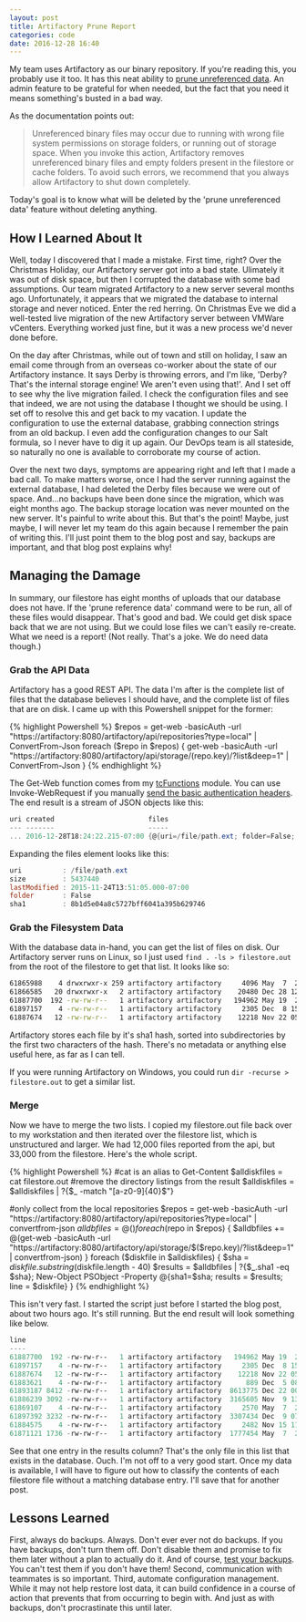 ```yaml
---
layout: post
title: Artifactory Prune Report
categories: code
date: 2016-12-28 16:40
---
```


My team uses Artifactory as our binary repository. If you're reading this, you probably use it too. It has this neat ability to [prune unreferenced data](https://www.jfrog.com/confluence/display/RTF/Regular+Maintenance+Operations#RegularMaintenanceOperations-Storage). An admin feature to be grateful for when needed, but the fact that you need it means something's busted in a bad way.

As the documentation points out:

> Unreferenced binary files may occur due to running with wrong file system permissions on storage folders, or running out of storage space.
> When you invoke this action, Artifactory removes unreferenced binary files and empty folders present in the filestore or cache folders.
> To avoid such errors, we recommend that you always allow Artifactory to shut down completely.

Today's goal is to know what will be deleted by the 'prune unreferenced data' feature without deleting anything.

## How I Learned About It

Well, today I discovered that I made a mistake. First time, right? Over the Christmas Holiday, our Artifactory server got into a bad state. Ulimately it was out of disk space, but then I corrupted the database with some bad assumptions. Our team migrated Artifactory to a new server several months ago. Unfortunately, it appears that we migrated the database to internal storage and never noticed. Enter the red herring. On Christmas Eve we did a well-tested live migration of the new Artifactory server between VMWare vCenters. Everything worked just fine, but it was a new process we'd never done before.

On the day after Christmas, while out of town and still on holiday, I saw an email come through from an overseas co-worker about the state of our Artifactory instance. It says Derby is throwing errors, and I'm like, 'Derby? That's the internal storage engine! We aren't even using that!'. And I set off to see why the live migration failed. I check the configuration files and see that indeed, we are not using the database I thought we should be using. I set off to resolve this and get back to my vacation. I update the configuration to use the external database, grabbing connection strings from an old backup. I even add the configuration changes to our Salt formula, so I never have to dig it up again. Our DevOps team is all stateside, so naturally no one is available to corroborate my course of action.

Over the next two days, symptoms are appearing right and left that I made a bad call. To make matters worse, once I had the server running against the external database, I had deleted the Derby files because we were out of space. And...no backups have been done since the migration, which was eight months ago. The backup storage location was never mounted on the new server. It's painful to write about this. But that's the point! Maybe, just maybe, I will never let my team do this again because I remember the pain of writing this. I'll just point them to the blog post and say, backups are important, and that blog post explains why!

## Managing the Damage

In summary, our filestore has eight months of uploads that our database does not have. If the 'prune reference data' command were to be run, all of these files would disappear. That's good and bad. We could get disk space back that we are not using. But we could lose files we can't easily re-create. What we need is a report! (Not really. That's a joke. We do need data though.)

### Grab the API Data

Artifactory has a good REST API. The data I'm after is the complete list of files that the database believes I should have, and the complete list of files that are on disk. I came up with this Powershell snippet for the former:

{% highlight Powershell %}
$repos = get-web -basicAuth -url "https://artifactory:8080/artifactory/api/repositories?type=local" | ConvertFrom-Json
foreach ($repo in $repos) {
        get-web -basicAuth -url "https://artifactory:8080/artifactory/api/storage/$($repo.key)/?list&deep=1" | ConvertFrom-Json
}
{% endhighlight %}

The Get-Web function comes from my [tcFunctions](https://github.com/SpillmanTech/tcFunctions) module. You can use Invoke-WebRequest if you manually [send the basic authentication headers](http://stackoverflow.com/a/27951845/9660). The end result is a stream of JSON objects like this:

``` Powershell
uri created                       files
--- -------                       -----
... 2016-12-28T18:24:22.215-07:00 {@{uri=/file/path.ext; folder=False; sha1=8b1d5e04a8c5727bff6041a395b629746...
```

Expanding the files element looks like this:

``` Powershell
uri          : /file/path.ext
size         : 5437440
lastModified : 2015-11-24T13:51:05.000-07:00
folder       : False
sha1         : 8b1d5e04a8c5727bff6041a395b629746
```

### Grab the Filesystem Data

With the database data in-hand, you can get the list of files on disk. Our Artifactory server runs on Linux, so I just used `find . -ls > filestore.out` from the root of the filestore to get that list. It looks like so:

``` Bash
61865988    4 drwxrwxr-x 259 artifactory artifactory     4096 May  7  2016 .
61866585   20 drwxrwxr-x   2 artifactory artifactory    20480 Dec 28 12:11 ./ac
61887700  192 -rw-rw-r--   1 artifactory artifactory   194962 May 19  2016 ./ac/ac05c6e5e153dbb8e4fa52bf07118a7584f4734c
61897157    4 -rw-rw-r--   1 artifactory artifactory     2305 Dec  8 15:35 ./ac/ac5fb2dfb7e8cab863b00eeaf309a5ae93839c05
61887674   12 -rw-rw-r--   1 artifactory artifactory    12218 Nov 22 05:12 ./ac/ac8a6c813399010b62165342763ebf79b26b25da
```

Artifactory stores each file by it's sha1 hash, sorted into subdirectories by the first two characters of the hash. There's no metadata or anything else useful here, as far as I can tell.

If you were running Artifactory on Windows, you could run `dir -recurse > filestore.out` to get a similar list.

### Merge

Now we have to merge the two lists. I copied my filestore.out file back over to my workstation and then iterated over the filestore list, which is unstructured and larger. We had 12,000 files reported from the api, but 33,000 from the filestore. Here's the whole script.

{% highlight Powershell %}
#cat is an alias to Get-Content
$alldiskfiles = cat filestore.out
#remove the directory listings from the result
$alldiskfiles = $alldiskfiles | ?{$_ -match "[a-z0-9]{40}$"}

#only collect from the local repositories
$repos = get-web -basicAuth -url "https://artifactory:8080/artifactory/api/repositories?type=local" | convertfrom-json
$alldbfiles = @()
foreach ($repo in $repos) {
    $alldbfiles += @(get-web -basicAuth -url "https://artifactory:8080/artifactory/api/storage/$($repo.key)/?list&deep=1" | convertfrom-json)
}
foreach ($diskfile in $alldiskfiles) {
    $sha = $diskfile.substring($diskfile.length - 40) 
    $results = $alldbfiles | ?{$_.sha1 -eq $sha};
    New-Object PSObject -Property @{sha1=$sha; results = $results; line = $diskfile}
}
{% endhighlight %}

This isn't very fast. I started the script just before I started the blog post, about two hours ago. It's still running. But the end result will look something like below.

``` Powershell
line                                                                                    results                                                        sha1
----                                                                                    -------                                                        ----
61887700  192 -rw-rw-r--   1 artifactory artifactory   194962 May 19  2016 ./ac/ac05...                                                                ac05c6e5e153dbb8e4fa52bf07118a7584f4734c
61897157    4 -rw-rw-r--   1 artifactory artifactory     2305 Dec  8 15:35 ./ac/ac5f...                                                                ac5fb2dfb7e8cab863b00eeaf309a5ae93839c05
61887674   12 -rw-rw-r--   1 artifactory artifactory    12218 Nov 22 05:12 ./ac/ac8a...                                                                ac8a6c813399010b62165342763ebf79b26b25da
61883621    4 -rw-rw-r--   1 artifactory artifactory      889 Dec  5 08:12 ./ac/ac92...                                                                ac92b212f1a5eca68bb744c304f9cac5349f9e3a
61893187 8412 -rw-rw-r--   1 artifactory artifactory  8613775 Dec 22 00:41 ./ac/ac1e...                                                                ac1ed1e1354c679bfbb2596168a84157cb1dcf09
61886239 3092 -rw-rw-r--   1 artifactory artifactory  3165605 Nov  9 13:12 ./ac/acae...                                                                acae28cd95b8c8fdf97f5fb5e90b8ce9a15781d8
61869107    4 -rw-rw-r--   1 artifactory artifactory     2570 May  7  2016 ./ac/ace6...                                                                ace6ff808c1ce66b57d1ebf97977acb02334cfc1
61897392 3232 -rw-rw-r--   1 artifactory artifactory  3307434 Dec  9 07:13 ./ac/ac80...                                                                ac80e0315f73b2d2d9bcf57114d4983ea78e1fe4
61884575    4 -rw-rw-r--   1 artifactory artifactory     2482 Nov 15 11:11 ./ac/ac1b...                                                                ac1b8fe6df3dfbc0131d3bcf8d8a6ff88a4e629b
61871121 1736 -rw-rw-r--   1 artifactory artifactory  1777454 May  7  2016 ./ac/acle1... {@{uri=/path/to/another/file.ext; size=1777454; lastModifi... ace11cab50fa77b10f833068c857e39245ec4f52
```

See that one entry in the results column? That's the only file in this list that exists in the database. Ouch. I'm not off to a very good start. Once my data is available, I will have to figure out how to classify the contents of each filestore file without a matching database entry. I'll save that for another post.

## Lessons Learned

First, always do backups. Always. Don't ever ever not do backups. If you have backups, don't turn them off. Don't disable them and promise to fix them later without a plan to actually do it. And of course, [test your backups](http://www.hanselman.com/blog/TheComputerBackupRuleOfThree.aspx). You can't test them if you don't have them! Second, communication with teammates is so important. Third, automate configuration management. While it may not help restore lost data, it can build confidence in a course of action that prevents that from occurring to begin with. And just as with backups, don't procrastinate this until later.
